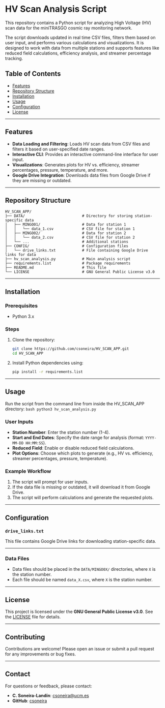 # HV Scan Analysis Script

This repository contains a Python script for analyzing High Voltage (HV) scan data for the miniTRASGO cosmic ray monitoring network.

The script downloads updated in real time CSV files, filters them based on user input, and performs various calculations and visualizations. It is designed to work with data from multiple stations and supports features like reduced field calculations, efficiency analysis, and streamer percentage tracking.

## Table of Contents
- [Features](#features)
- [Repository Structure](#repository-structure)
- [Installation](#installation)
- [Usage](#usage)
- [Configuration](#configuration)
- [License](#license)

---

## Features

- **Data Loading and Filtering**: Loads HV scan data from CSV files and filters it based on user-specified date ranges.
- **Interactive CLI**: Provides an interactive command-line interface for user input.
- **Visualizations**: Generates plots for HV vs. efficiency, streamer percentages, pressure, temperature, and more.
- **Google Drive Integration**: Downloads data files from Google Drive if they are missing or outdated.

---

## Repository Structure

```
HV_SCAN_APP/
├── DATA/                          # Directory for storing station-specific data
│   ├── MINGO01/                   # Data for station 1
│   │   └── data_1.csv             # CSV file for station 1
│   ├── MINGO02/                   # Data for station 2
│   │   └── data_2.csv             # CSV file for station 2
│   └── ...                        # Additional stations
├── CONFIG/                        # Configuration files
│   └── drive_links.txt            # File containing Google Drive links for data
├── hv_scan_analysis.py            # Main analysis script
├── requirements.list              # Package requirements
├── README.md                      # This file
└── LICENSE                        # GNU General Public License v3.0
```

---

## Installation

### Prerequisites
- Python 3.x

### Steps
1. Clone the repository:
      ```bash
      git clone https://github.com/csoneira/HV_SCAN_APP.git
      cd HV_SCAN_APP
      ```

2. Install Python dependencies using:
      ```bash
      pip install -r requirements.list
      ```
---

## Usage

Run the script from the command line from inside the HV_SCAN_APP directory:
      ```bash
      python3 hv_scan_analysis.py
      ```

### User Inputs
- **Station Number**: Enter the station number (1-4).
- **Start and End Dates**: Specify the date range for analysis (format: `YYYY-MM-DD HH:MM:SS`).
- **Reduced Field**: Enable or disable reduced field calculations.
- **Plot Options**: Choose which plots to generate (e.g., HV vs. efficiency, streamer percentages, pressure, temperature).

### Example Workflow
1. The script will prompt for user inputs.
2. If the data file is missing or outdated, it will download it from Google Drive.
3. The script will perform calculations and generate the requested plots.

---

## Configuration

### `drive_links.txt`
This file contains Google Drive links for downloading station-specific data.

---

### Data Files
- Data files should be placed in the `DATA/MINGO0X/` directories, where `X` is the station number.
- Each file should be named `data_X.csv`, where `X` is the station number.

---

## License

This project is licensed under the **GNU General Public License v3.0**. See the [LICENSE](LICENSE) file for details.

---

## Contributing

Contributions are welcome! Please open an issue or submit a pull request for any improvements or bug fixes.

---

## Contact

For questions or feedback, please contact:
- **C. Soneira-Landín**: csoneira@ucm.es
- **GitHub**: [csoneira](https://github.com/csoneira)
```